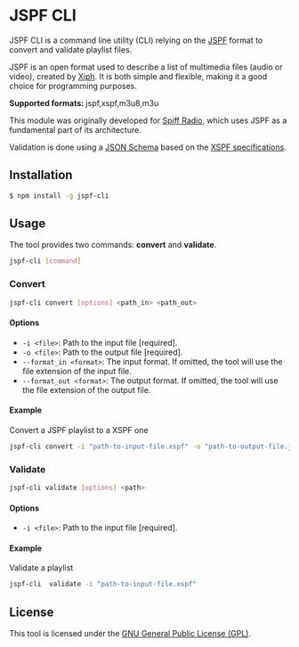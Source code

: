 JSPF CLI
===============

JSPF CLI is a command line utility (CLI) relying on the [JSPF](https://www.xspf.org/jspf) format to convert and validate playlist files.

JSPF is an open format used to describe a list of multimedia files (audio or video), created by [Xiph](https://xiph.org/).
It is both simple and flexible, making it a good choice for programming purposes.

**Supported formats:** jspf,xspf,m3u8,m3u

This module was originally developed for [Spiff Radio](https://spiff-radio.org/), which uses JSPF as a fundamental part of its architecture.

Validation is done using a [JSON Schema](https://json-schema.org/) based on the [XSPF specifications](https://www.xspf.org/spec).

## Installation

```sh
$ npm install -g jspf-cli
```

## Usage

The tool provides two commands: **convert** and **validate**.

```sh
jspf-cli [command]
```

### Convert

```sh
jspf-cli convert [options] <path_in> <path_out>
```

#### Options


- `-i <file>`: Path to the input file [required].
- `-o <file>`: Path to the output file [required].
- `--format_in <format>`: The input format. If omitted, the tool will use the file extension of the input file.
- `--format_out <format>`: The output format. If omitted, the tool will use the file extension of the output file.

#### Example

Convert a JSPF playlist to a XSPF one

```sh
jspf-cli convert -i "path-to-input-file.xspf" -o "path-to-output-file.jspf"
```

### Validate

```sh
jspf-cli validate [options] <path>
```

#### Options


- `-i <file>`: Path to the input file [required].

#### Example

Validate a playlist

```sh
jspf-cli  validate -i "path-to-input-file.xspf"
```

## License

This tool is licensed under the [GNU General Public License (GPL)](https://www.gnu.org/licenses/gpl-3.0.en.html).
